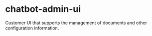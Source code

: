 # chatbot-admin-ui
Customer UI that supports the management of documents and other configuration information.
